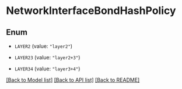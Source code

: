 # NetworkInterfaceBondHashPolicy

## Enum


* `LAYER2` (value: `"layer2"`)

* `LAYER23` (value: `"layer2+3"`)

* `LAYER34` (value: `"layer3+4"`)


[[Back to Model list]](../README.md#documentation-for-models) [[Back to API list]](../README.md#documentation-for-api-endpoints) [[Back to README]](../README.md)


